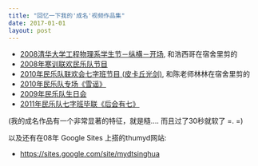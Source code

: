 ```yaml
---
title: "回忆一下我的'成名'视频作品集"
date: 2017-01-01
layout: post
---
```


 - [2008清华大学工程物理系学生节－纵横－开场](http://v.youku.com/v_show/id_XNTY4Njg5MTI=.html), 和浩西哥在宿舍里剪的
 - [2008年寒训联欢民乐队节目](http://v.youku.com/v_show/id_XNzM2OTg5NTI=.html)
 - [2010年民乐队联欢会七字班节目 (皮卡丘光剑)](http://v.youku.com/v_show/id_XMTc5MDU1OTQ0.html), 和陈老师林林在宿舍里剪的
 - [2010年民乐队专场《雪谣》](http://v.youku.com/v_show/id_XMTQwNDA3NDgw.html)
 - [2009年民乐队生日会](http://v.youku.com/v_show/id_XMTMxMTcyOTgw.html)
 - [2011年民乐队七字班毕联《后会有七》](http://v.youku.com/v_show/id_XNDM0ODg5MDA4.html)

(我的成名作品有一个非常显著的特征，就是糙....  而且过了30秒就软了 =. =)

以及还有在08年 Google Sites 上搭的thumyd网站: 

 - <https://sites.google.com/site/mydtsinghua>

